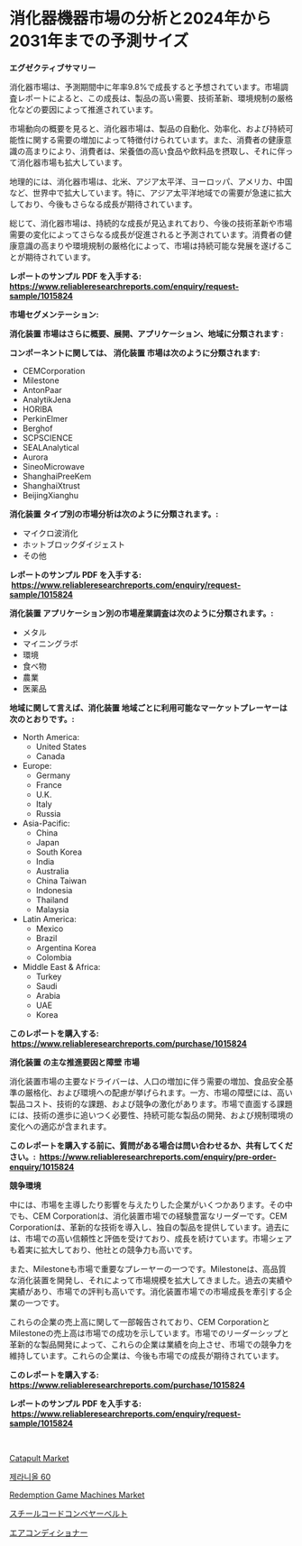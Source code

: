 <p><h1>消化器機器市場の分析と2024年から2031年までの予測サイズ</h1></p><p><strong>エグゼクティブサマリー</strong></p>
<p><p>消化器市場は、予測期間中に年率9.8%で成長すると予想されています。市場調査レポートによると、この成長は、製品の高い需要、技術革新、環境規制の厳格化などの要因によって推進されています。</p><p>市場動向の概要を見ると、消化器市場は、製品の自動化、効率化、および持続可能性に関する需要の増加によって特徴付けられています。また、消費者の健康意識の高まりにより、消費者は、栄養価の高い食品や飲料品を摂取し、それに伴って消化器市場も拡大しています。</p><p>地理的には、消化器市場は、北米、アジア太平洋、ヨーロッパ、アメリカ、中国など、世界中で拡大しています。特に、アジア太平洋地域での需要が急速に拡大しており、今後もさらなる成長が期待されています。</p><p>総じて、消化器市場は、持続的な成長が見込まれており、今後の技術革新や市場需要の変化によってさらなる成長が促進されると予測されています。消費者の健康意識の高まりや環境規制の厳格化によって、市場は持続可能な発展を遂げることが期待されています。</p></p>
<p><strong>レポートのサンプル PDF を入手する: <a href="https://www.reliableresearchreports.com/enquiry/request-sample/1015824">https://www.reliableresearchreports.com/enquiry/request-sample/1015824</a></strong></p>
<p><strong>市場セグメンテーション:</strong></p>
<p><strong> 消化装置 市場はさらに概要、展開、アプリケーション、地域に分類されます :</strong></p>
<p><strong>コンポーネントに関しては、 消化装置 市場は次のように分類されます: &nbsp;</strong></p>
<p><ul><li>CEMCorporation</li><li>Milestone</li><li>AntonPaar</li><li>AnalytikJena</li><li>HORIBA</li><li>PerkinElmer</li><li>Berghof</li><li>SCPSCIENCE</li><li>SEALAnalytical</li><li>Aurora</li><li>SineoMicrowave</li><li>ShanghaiPreeKem</li><li>ShanghaiXtrust</li><li>BeijingXianghu</li></ul></p>
<p><strong> 消化装置 タイプ別の市場分析は次のように分類されます。:</strong></p>
<p><ul><li>マイクロ波消化</li><li>ホットブロックダイジェスト</li><li>その他</li></ul></p>
<p><strong>レポートのサンプル PDF を入手する: &nbsp;<a href="https://www.reliableresearchreports.com/enquiry/request-sample/1015824">https://www.reliableresearchreports.com/enquiry/request-sample/1015824</a></strong></p>
<p><strong> 消化装置 アプリケーション別の市場産業調査は次のように分類されます。:</strong></p>
<p><ul><li>メタル</li><li>マイニングラボ</li><li>環境</li><li>食べ物</li><li>農業</li><li>医薬品</li></ul></p>
<p><strong>地域に関して言えば、消化装置 地域ごとに利用可能なマーケットプレーヤーは次のとおりです。:</strong></p>
<p><ul>
    <li>
        North America:
        <ul>
            <li>United States</li>
            <li>Canada</li>
        </ul>
    </li>
    <li>
        Europe:
        <ul>
            <li>Germany</li>
            <li>France</li>
            <li>U.K.</li>
            <li>Italy</li>
            <li>Russia</li>
        </ul>
    </li>
    <li>
        Asia-Pacific:
        <ul>
            <li>China</li>
            <li>Japan</li>
            <li>South Korea</li>
            <li>India</li>
            <li>Australia</li>
            <li>China Taiwan</li>
            <li>Indonesia</li>
            <li>Thailand</li>
            <li>Malaysia</li>
        </ul>
    </li>
    <li>
        Latin America:
        <ul>
            <li>Mexico</li>
            <li>Brazil</li>
            <li>Argentina Korea</li>
            <li>Colombia</li>
        </ul>
    </li>
    <li>
        Middle East & Africa:
        <ul>
            <li>Turkey</li>
            <li>Saudi</li>
            <li>Arabia</li>
            <li>UAE</li>
            <li>Korea</li>
        </ul>
    </li>
    </ul></p>
<p><strong>このレポートを購入する: &nbsp;<a href="https://www.reliableresearchreports.com/purchase/1015824">https://www.reliableresearchreports.com/purchase/1015824</a></strong></p>
<p><strong>消化装置 の主な推進要因と障壁 市場</strong></p>
<p><p>消化装置市場の主要なドライバーは、人口の増加に伴う需要の増加、食品安全基準の厳格化、および環境への配慮が挙げられます。一方、市場の障壁には、高い製品コスト、技術的な課題、および競争の激化があります。市場で直面する課題には、技術の進歩に追いつく必要性、持続可能な製品の開発、および規制環境の変化への適応が含まれます。</p></p>
<p><strong>このレポートを購入する前に、質問がある場合は問い合わせるか、共有してください。:&nbsp; <a href="https://www.reliableresearchreports.com/enquiry/pre-order-enquiry/1015824">https://www.reliableresearchreports.com/enquiry/pre-order-enquiry/1015824</a></strong></p>
<p><strong>競争環境</strong></p>
<p><p>中には、市場を主導したり影響を与えたりした企業がいくつかあります。その中でも、CEM Corporationは、消化装置市場での経験豊富なリーダーです。CEM Corporationは、革新的な技術を導入し、独自の製品を提供しています。過去には、市場での高い信頼性と評価を受けており、成長を続けています。市場シェアも着実に拡大しており、他社との競争力も高いです。</p><p>また、Milestoneも市場で重要なプレーヤーの一つです。Milestoneは、高品質な消化装置を開発し、それによって市場規模を拡大してきました。過去の実績や実績があり、市場での評判も高いです。消化装置市場での市場成長を牽引する企業の一つです。</p><p>これらの企業の売上高に関して一部報告されており、CEM CorporationとMilestoneの売上高は市場での成功を示しています。市場でのリーダーシップと革新的な製品開発によって、これらの企業は業績を向上させ、市場での競争力を維持しています。これらの企業は、今後も市場での成長が期待されています。</p></p>
<p><strong>このレポートを購入する: &nbsp; <a href="https://www.reliableresearchreports.com/purchase/1015824">https://www.reliableresearchreports.com/purchase/1015824</a></strong></p>
<p><strong>レポートのサンプル PDF を入手する: &nbsp;<a href="https://www.reliableresearchreports.com/enquiry/request-sample/1015824">https://www.reliableresearchreports.com/enquiry/request-sample/1015824</a></strong><strong></strong></p>
<p>&nbsp;</p>
<p><p><a href="https://github.com/RickHolmes3/Market-Research-Report-List-4/blob/main/catapult-market.md">Catapult Market</a></p><p><a href="https://github.com/idcefvhkdut6/Market-Research-Report-List-1/blob/main/60076643557.md">제라니올 60</a></p><p><a href="https://issuu.com/reportprime-2/docs/redemption-game-machines-market-size-2030.pptx">Redemption Game Machines Market</a></p><p><a href="https://github.com/zekaoe592392/Market-Research-Report-List-1/blob/main/57053123970.md">スチールコードコンベヤーベルト</a></p><p><a href="https://github.com/cnnriuez22368/Market-Research-Report-List-1/blob/main/57783063969.md">エアコンディショナー</a></p></p>